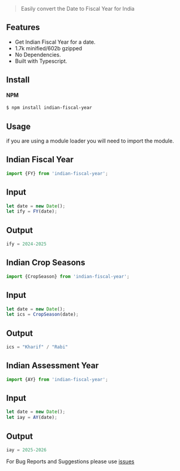>Easily convert the Date to Fiscal Year for India

## Features  
- Get Indian Fiscal Year for a date.
- 1.7k minified/602b gzipped
- No Dependencies.
- Built with Typescript.

## Install  
#### NPM 

```bash
$ npm install indian-fiscal-year 
``` 

## Usage
if you are using a module loader you will need to import the module.  

## Indian Fiscal Year  
```js
import {FY} from 'indian-fiscal-year';
```

## Input
```js
let date = new Date();
let ify = FY(date);
```

## Output
```js
ify = 2024-2025
```
## Indian Crop Seasons  
```js
import {CropSeason} from 'indian-fiscal-year';
```

## Input
```js
let date = new Date();
let ics = CropSeason(date);
```

## Output
```js
ics = "Kharif" / "Rabi"
```

## Indian Assessment Year  
```js
import {AY} from 'indian-fiscal-year';
```

## Input
```js
let date = new Date();
let iay = AY(date);
```

## Output
```js
iay = 2025-2026
```

For Bug Reports and Suggestions please use [issues](https://github.com/Parveen539/Indian-Fiscal-Year/issues)